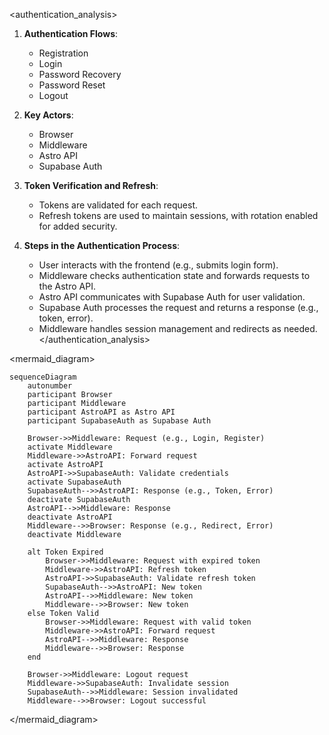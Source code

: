 <authentication_analysis>

1. **Authentication Flows**:

    - Registration
    - Login
    - Password Recovery
    - Password Reset
    - Logout

2. **Key Actors**:

    - Browser
    - Middleware
    - Astro API
    - Supabase Auth

3. **Token Verification and Refresh**:

    - Tokens are validated for each request.
    - Refresh tokens are used to maintain sessions, with rotation enabled for added security.

4. **Steps in the Authentication Process**:
    - User interacts with the frontend (e.g., submits login form).
    - Middleware checks authentication state and forwards requests to the Astro API.
    - Astro API communicates with Supabase Auth for user validation.
    - Supabase Auth processes the request and returns a response (e.g., token, error).
    - Middleware handles session management and redirects as needed.
      </authentication_analysis>

<mermaid_diagram>

```mermaid
sequenceDiagram
    autonumber
    participant Browser
    participant Middleware
    participant AstroAPI as Astro API
    participant SupabaseAuth as Supabase Auth

    Browser->>Middleware: Request (e.g., Login, Register)
    activate Middleware
    Middleware->>AstroAPI: Forward request
    activate AstroAPI
    AstroAPI->>SupabaseAuth: Validate credentials
    activate SupabaseAuth
    SupabaseAuth-->>AstroAPI: Response (e.g., Token, Error)
    deactivate SupabaseAuth
    AstroAPI-->>Middleware: Response
    deactivate AstroAPI
    Middleware-->>Browser: Response (e.g., Redirect, Error)
    deactivate Middleware

    alt Token Expired
        Browser->>Middleware: Request with expired token
        Middleware->>AstroAPI: Refresh token
        AstroAPI->>SupabaseAuth: Validate refresh token
        SupabaseAuth-->>AstroAPI: New token
        AstroAPI-->>Middleware: New token
        Middleware-->>Browser: New token
    else Token Valid
        Browser->>Middleware: Request with valid token
        Middleware->>AstroAPI: Forward request
        AstroAPI-->>Middleware: Response
        Middleware-->>Browser: Response
    end

    Browser->>Middleware: Logout request
    Middleware->>SupabaseAuth: Invalidate session
    SupabaseAuth-->>Middleware: Session invalidated
    Middleware-->>Browser: Logout successful
```

</mermaid_diagram>
